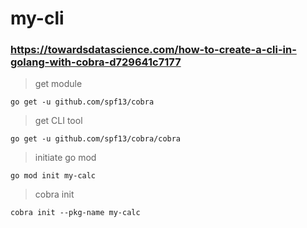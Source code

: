 # my-cli
### https://towardsdatascience.com/how-to-create-a-cli-in-golang-with-cobra-d729641c7177
> get module

`go get -u github.com/spf13/cobra`

> get CLI tool

`go get -u github.com/spf13/cobra/cobra`

> initiate go mod

`go mod init my-calc`

> cobra init

`cobra init --pkg-name my-calc`